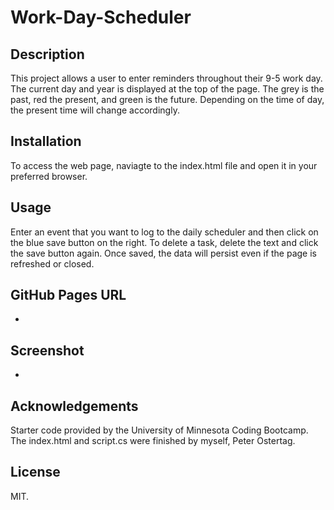 # Work-Day-Scheduler

## Description
This project allows a user to enter reminders throughout their 9-5 work day. The current day and year is displayed at the top of the page. The grey is the past, red the present, and green is the future. Depending on the time of day, the present time will change accordingly.

## Installation
To access the web page, naviagte to the index.html file and open it in your preferred browser.

## Usage
Enter an event that you want to log to the daily scheduler and then click on the blue save button on the right. To delete a task, delete the text and click the save button again. Once saved, the data will persist even if the page is refreshed or closed.

## GitHub Pages URL
-

## Screenshot
-

## Acknowledgements
Starter code provided by the University of Minnesota Coding Bootcamp. The index.html and script.cs were finished by myself, Peter Ostertag.

## License
MIT.